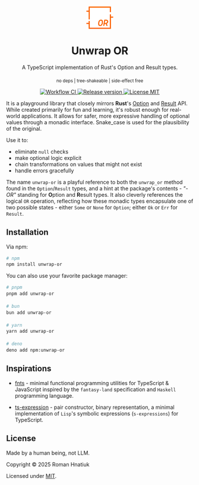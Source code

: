 <p align="center">
    <img src="logo.svg" height=60>
</p>

<h1 align="center">Unwrap OR</h1>

<p align="center">
A TypeScript implementation of Rust's Option and Result types.
</p>

<p align="center">
  <sub>
      no deps | tree-shakeable | side-effect free
  </sub>
</p>

<p align="center">
  <a href="https://github.com/hnatiukr/unwrap-or/actions/workflows/workflow.yml">
      <img src="https://img.shields.io/github/actions/workflow/status/hnatiukr/unwrap-or/workflow.yml?color=orange&style=for-the-badge" alt="Workflow CI">
  </a>
   <a href="https://www.npmjs.com/package/unwrap-or">
       <img src="https://img.shields.io/github/v/release/hnatiukr/unwrap-or?color=orange&style=for-the-badge" alt="Release version">
   </a>
  <a href="https://github.com/hnatiukr/unwrap-or/blob/main/LICENSE">
      <img src="https://img.shields.io/github/license/hnatiukr/unwrap-or?color=orange&style=for-the-badge" alt="License MIT">
  </a>
</p>

It is a playground library that closely mirrors **Rust**'s [Option](https://doc.rust-lang.org/std/option/enum.Option.html) and [Result](https://doc.rust-lang.org/std/result/enum.Result.html) API. While created primarily for fun and learning, it's robust enough for real-world applications. It allows for safer, more expressive handling of optional values through a monadic interface. Snake_case is used for the plausibility of the original.

Use it to:

- eliminate `null` checks
- make optional logic explicit
- chain transformations on values that might not exist
- handle errors gracefully

The name `unwrap-or` is a playful reference to both the `unwrap_or` method found in the `Option`/`Result` types, and a hint at the package's contents - _"-OR"_ standing for **O**ption and **R**esult types. It also cleverly references the logical `OR` operation, reflecting how these monadic types encapsulate one of two possible states - either `Some` or `None` for `Option`; either `Ok` or `Err` for `Result`.

## Installation

Via npm:

```sh
# npm
npm install unwrap-or
```

You can also use your favorite package manager:

```sh
# pnpm
pnpm add unwrap-or

# bun
bun add unwrap-or

# yarn
yarn add unwrap-or

# deno
deno add npm:unwrap-or
```

## Inspirations

- [fnts](https://github.com/drizzer14/fnts) - minimal functional programming utilities for TypeScript & JavaScript inspired by the `fantasy-land` specification and `Haskell` programming language.

- [ts-expression](https://github.com/hnatiukr/ts-expression) - pair constructor, binary representation, a minimal implementation of `Lisp`'s symbolic expressions (`s-expressions`) for TypeScript.

## License

Made by a human being, not LLM.

Copyright © 2025 Roman Hnatiuk

Licensed under [MIT](./LICENSE).
